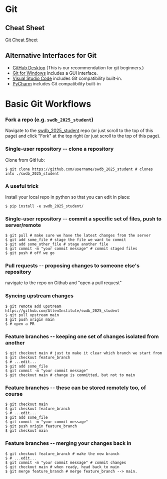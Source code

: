 # Git

## Cheat Sheet
[Git Cheat Sheet](https://about.gitlab.com/images/press/git-cheat-sheet.pdf)

## Alternative Interfaces for Git

* [GitHub Desktop](https://desktop.github.com) (This is our recommendation for git beginners.)
* [Git for Windows](https://gitforwindows.org) includes a GUI interface.
* [Visual Studio Code](https://code.visualstudio.com) includes Git compatibility built-in.
* [PyCharm](https://www.jetbrains.com/pycharm/) includes Git compatibility built-in

# Basic Git Workflows

### Fork a repo (e.g. `swdb_2025_student`)

Navigate to the [swdb_2025_student](https://github.com/allenInstitute/swdb_2025_student) repo (or just scroll to the top of this page) and click "Fork" at the top right (or just scroll to the top of this page).


### Single-user repository -- clone a repository

Clone from GitHub:

`$ git clone https://github.com/username/swdb_2025_student # clones into ./swdb_2025_student`

### A useful trick
Install your local repo in python so that you can edit in place:

`$ pip install -e swdb_2025_student/`


### Single-user repository -- commit a specific set of files, push to server/remote

```
$ git pull # make sure we have the latest changes from the server
$ git add some_file # stage the file we want to commit
$ git add some_other_file # stage another file
$ git commit -m "your commit message" # commit staged files
$ git push # off we go
```

### Pull requests -- proposing changes to someone else's repository

navigate to the repo on Github and "open a pull request"

### Syncing upstream changes

```
$ git remote add upstream https://github.com/AllenInstitute/swdb_2025_student
$ git pull upstream main
$ git push origin main
$ # open a PR
```

### Feature branches -- keeping one set of changes isolated from another

```
$ git checkout main # just to make it clear which branch we start from
$ git checkout feature_branch
$ # ...edit...
$ git add some_file
$ git commit -m "your commit message"
$ git checkout main # change is committed, but not to main
```

### Feature branches -- these can be stored remotely too, of course

```
$ git checkout main
$ git checkout feature_branch
$ # ...edit...
$ git add some_file
$ git commit -m "your commit message"
$ git push origin feature_branch
$ git checkout main
```

### Feature branches -- merging your changes back in

```
$ git checkout feature_branch # make the new branch
$ # ...edit...
$ git commit -m "your commit message" # commit changes
$ git checkout main # when ready, head back to main
$ git merge feature_branch # merge feature_branch --> main.
```

